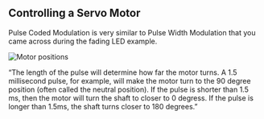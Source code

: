 ## Controlling a Servo Motor

Pulse Coded Modulation is very similar to Pulse Width Modulation that you came across during the fading LED example.

![Motor positions](images/servo_pcm.gif)

“The length of the pulse will determine how far the motor turns. A 1.5 millisecond pulse, for example, will make the motor turn to the 90 degree position (often called the neutral position). If the pulse is shorter than 1.5 ms, then the motor will turn the shaft to closer to 0 degress. If the pulse is longer than 1.5ms, the shaft turns closer to 180 degrees.”